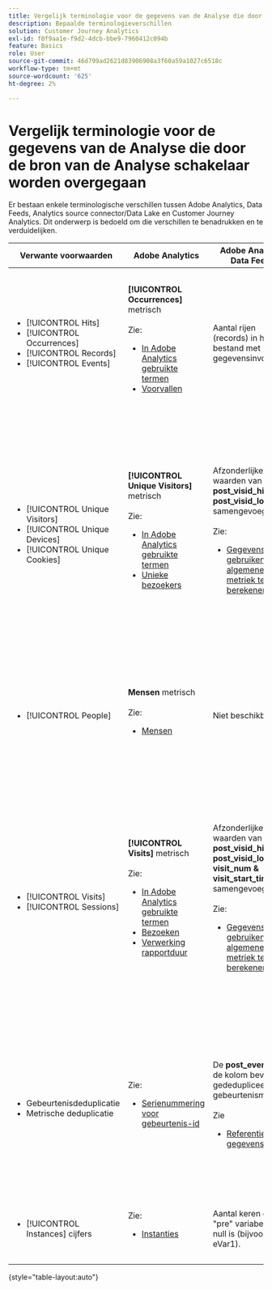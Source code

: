 ```yaml
---
title: Vergelijk terminologie voor de gegevens van de Analyse die door de bron van de Analyse schakelaar worden overgegaan
description: Bepaalde terminologieverschillen
solution: Customer Journey Analytics
exl-id: f0f9aa1e-f9d2-4dcb-bbe9-7960412c094b
feature: Basics
role: User
source-git-commit: 46d799ad2621d83906908a3f60a59a1027c6518c
workflow-type: tm+mt
source-wordcount: '625'
ht-degree: 2%

---
```


# Vergelijk terminologie voor de gegevens van de Analyse die door de bron van de Analyse schakelaar worden overgegaan

Er bestaan enkele terminologische verschillen tussen Adobe Analytics, Data Feeds, Analytics source connector/Data Lake en Customer Journey Analytics. Dit onderwerp is bedoeld om die verschillen te benadrukken en te verduidelijken.

| Verwante voorwaarden | Adobe Analytics | Adobe Analytics Data Feeds | Bronconnector Analyse/Data Lake | Customer Journey Analytics | Notities |
|---|---|---|---|---|---|
| <ul><li>[!UICONTROL Hits]</li><li>[!UICONTROL Occurrences]</li><li>[!UICONTROL Records]</li><li>[!UICONTROL Events]</li></ul> | **[!UICONTROL Occurrences]** metrisch<br><br>Zie:<ul><li>[In Adobe Analytics gebruikte termen](https://experienceleague.adobe.com/docs/analytics/technotes/terms.html)</li><li>[Voorvallen](https://experienceleague.adobe.com/docs/analytics/components/metrics/occurrences.html)</li></ul> | Aantal rijen (records) in het bestand met gegevensinvoer | Aantal rijen (verslagen) in de dataset<br><br>Zie:<ul><li>[Adobe Analytics-gegevens vergelijken met Customer Journey Analytics-gegevens](https://experienceleague.adobe.com/docs/analytics-platform/using/troubleshooting/compare.html)</li></ul> | **[!UICONTROL Events]** metrisch | <ul><li>&quot;Actief&quot; en &quot;voorkomen&quot; zijn synoniem in Adobe Analytics.</li><li>Zie _Aangepaste gebeurtenissen_ hieronder.</li><li>Bepaalde gegevens worden gefilterd terwijl deze via de bronconnector van Analytics naar Adobe Experience Platform worden doorgegeven. Zie [Adobe Analytics-gegevens vergelijken met Customer Journey Analytics-gegevens](https://experienceleague.adobe.com/docs/analytics-platform/using/troubleshooting/compare.html) |
| <ul><li>[!UICONTROL Unique Visitors]</li><li>[!UICONTROL Unique Devices]</li><li>[!UICONTROL Unique Cookies]</li></ul> | **[!UICONTROL Unique Visitors]** metrisch<br><br>Zie:<ul><li>[In Adobe Analytics gebruikte termen](https://experienceleague.adobe.com/docs/analytics/technotes/terms.html)</li><li>[Unieke bezoekers](https://experienceleague.adobe.com/docs/analytics/components/metrics/unique-visitors.html)</li></ul> | Afzonderlijke waarden van **post\_visid\_high &amp; post\_visid\_low** samengevoegd.<br><br>Zie:<ul><li>[Gegevensfeeds gebruiken om algemene metriek te berekenen](https://experienceleague.adobe.com/docs/analytics/export/analytics-data-feed/data-feed-contents/datafeeds-calculate.html)</li></ul> | Aantal verschillend van **endUserIDs.\_experience.id.id** | **Mensen** metrisch, als **endUserIDs.\_experience.id.id** wordt gekozen als de persoon-id. | <ul><li>Een &quot;persoon&quot; in Adobe Analytics is doorgaans gekoppeld aan een &quot;apparaat-id&quot;, zoals een cookie. AID is de primaire apparaat-id in Adobe Analytics, niet ECID. Zie ook [STEUN, ECID, AACUSTOMID en de bronaansluiting voor Analytics](https://experienceleague.adobe.com/docs/analytics-platform/using/compare-aa-cja/cja-aa-comparison/aaid-ecid-adc.html).</li><li>&quot;Bezoeker&quot; is geen metrische waarde buiten de doos in Customer Journey Analytics. Maar als u **endUserIDs.\_experience.id.id** als Persoon ID, is de metrische Mensen in Customer Journey Analytics ruwweg gelijkwaardig aan Unieke Bezoekers in Adobe Analytics.</li></ul> |
| <ul><li>[!UICONTROL People]</li></ul> | **Mensen** metrisch<br><br> Zie:<ul><li>[Mensen](https://experienceleague.adobe.com/docs/analytics/components/metrics/people.html)</li></ul> | Niet beschikbaar | Aantal verschillend van **_\&lt;path>_.stitchedId**(alleen beschikbaar in naastgelegen gegevenssets) | **Mensen** metrisch | <ul><li>De metrische mensen in Customer Journey Analytics is de telling verschillend van Persoon IDs. Afhankelijk van wat u als Persoon identiteitskaart in de verbinding van de Customer Journey Analytics kiest, kan metrische Mensen verschillende dingen betekenen.</ul></li> |
| <ul><li>[!UICONTROL Visits]</li><li>[!UICONTROL Sessions]</li></ul> | **[!UICONTROL Visits]** metrisch<br><br>Zie:<ul><li>[In Adobe Analytics gebruikte termen](https://experienceleague.adobe.com/docs/analytics/technotes/terms.html)</li><li>[Bezoeken](https://experienceleague.adobe.com/docs/analytics/components/metrics/visits.html)</li><li>[Verwerking rapportduur](https://experienceleague.adobe.com/docs/analytics/components/virtual-report-suites/vrs-report-time-processing.html)</ul></li> | Afzonderlijke waarden van **post\_visid\_high, post\_visid\_low, visit\_num &amp; visit\_start\_time\_gmt** samengevoegd.<br><br>Zie:<ul><li>[Gegevensfeeds gebruiken om algemene metriek te berekenen](https://experienceleague.adobe.com/docs/analytics/export/analytics-data-feed/data-feed-contents/datafeeds-calculate.html)</li></ul> | Niet beschikbaar | **Sessies** metrisch | <ul><li>Met rapport-tijd verwerking in de virtuele de rapportsuites van Adobe Analytics en de mening van de Customer Journey Analytics gegevens, is het concept van een bezoek (zitting) configureerbaar. Het resultaat is dat het aantal bezoeken (sessies) per omgeving kan verschillen, afhankelijk van de toegepaste definitie. Zie ook [Vergelijk gegevensverwerking in Adobe Analytics en Customer Journey Analytics rapportagefuncties](https://experienceleague.adobe.com/docs/analytics-platform/using/compare-aa-cja/cja-aa-comparison/data-processing-comparisons.html) en [Virtuele rapportsuites, gegevensweergaven, Adobe Experience Platform-sandboxen en de gegevensbronconnector van Analytics](https://experienceleague.adobe.com/docs/analytics-platform/using/compare-aa-cja/cja-aa-comparison/vrs-dataview-sandbox-adc.html). | <ul><li>Aangepaste gebeurtenissen</li><li>Gebeurtenissen met succes</li></ul> | Aangepaste gebeurtenissen 1-1000 | **post\_events\_list**<br><br> Zie:<ul><li>[Gegevensfeeds gebruiken om algemene metriek te berekenen](https://experienceleague.adobe.com/docs/analytics/export/analytics-data-feed/data-feed-contents/datafeeds-calculate.html) | **\_experience.analytics.<ul>event1to100.event1 &#x200B;** doorheen<br>**&#x200B; event901to1000.event1000 &#x200B;**</ul> | **\_experience.analytics.<ul>event1to100.event1 &#x200B;** doorheen<br>**&#x200B; event901to1000.event1000 &#x200B;**</ul> | <ul><li>Een &quot;gebeurtenis&quot; in Adobe Analytics is een [Gebeurtenis geslaagd](https://experienceleague.adobe.com/docs/analytics/components/metrics/custom-events.html) (aangepaste gebeurtenis) die is ingesteld in een Adobe Analytics-afbeeldingsaanvraag (serveraanroep gegevensverzameling).</ul> |
| <ul><li>Gebeurtenisdeduplicatie</li><li>Metrische deduplicatie</ul></li> | Zie:<ul><li>[Serienummering voor gebeurtenis-id](https://experienceleague.adobe.com/docs/analytics/implementation/vars/page-vars/events/event-serialization.html)</li></ul> | De **post_events_list** de kolom bevat gededupliceerde gebeurtenismetriek.<br><br>Zie <ul><li>[Referentie gegevenskolom](https://experienceleague.adobe.com/docs/analytics/export/analytics-data-feed/data-feed-contents/datafeeds-reference.html). </ul></li> | Niet beschikbaar | Zie:<ul><li>[Instellingen voor metagegevensdeduplicatie](https://experienceleague.adobe.com/docs/analytics-platform/using/cja-dataviews/component-settings/metric-deduplication.html) | <ul><li>Event/metrische deduplicatie in Adobe Analytics verschilt enigszins van Customer Journey Analytics. In Adobe Analytics vindt deduplicatie plaats tijdens de gegevensverwerking. In Customer Journey Analytics, komt deduplicatie bij rapportruntime voor, die meer flexibiliteit verstrekt. Gededupliceerde metriek kan enigszins afwijken in Adobe Analytics versus Customer Journey Analytics.</li></ul> |
| <ul><li>[!UICONTROL Instances] cijfers</li></ul> | Zie:<ul><li>[Instanties](https://experienceleague.adobe.com/docs/analytics/components/metrics/instances.html) | Aantal keren dat een &quot;pre&quot; variabele niet null is (bijvoorbeeld eVar1). | Aantal keren dat een variabele &quot;mid&quot; niet null is (bijvoorbeeld **\_experience.analytics.<br>customDimensions.eVars.eVar1&#x200B;**). | U kunt &#x200B;** Instanties** metriek op [het creëren van metriek van de gebieden van eVar.](https://experienceleague.adobe.com/docs/analytics-platform/using/cja-dataviews/data-views-usecases.html) | <ul><li>[!UICONTROL Instances] doorgaans wordt gekoppeld aan pro- en eVar-kolommen om te bepalen hoe vaak de variabele is ingesteld. |

{style="table-layout:auto"}
